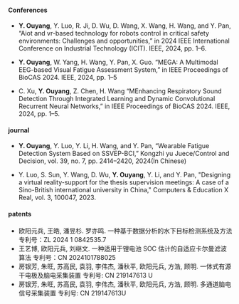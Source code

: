 

#### Conferences
- <strong>Y. Ouyang</strong>, Y. Luo, R. Ji, D. Wu, D. Wang, X. Wang, H. Wang, and Y. Pan, “Aiot and vr-based technology for robots control in critical safety environments: Challenges and opportunities,” in 2024 IEEE International Conference on Industrial Technology (ICIT). IEEE, 2024, pp. 1–6.

- <strong>Y. Ouyang</strong>, W. Yang, H. Wang, Y. Pan, X. Guo. “MEGA: A Multimodal EEG-based Visual Fatigue Assessment System,” in IEEE Proceedings of BioCAS 2024. IEEE, 2024, pp. 1–5

- C. Xu, <strong>Y. Ouyang</strong>, Z. Chen, H. Wang “MEnhancing Respiratory Sound Detection Through Integrated Learning and Dynamic Convolutional Recurrent Neural Networks,” in IEEE Proceedings of BioCAS 2024. IEEE, 2024, pp. 1–5.

#### journal

- <strong>Y. Ouyang</strong>, Y. Luo, Y. Li, H. Wang, and Y. Pan, “Wearable Fatigue Detection System Based on SSVEP-BCI,” Kongzhi yu Juece/Control and Decision, vol. 39, no. 7, pp. 2414–2420, 2024(In Chinese)

- Y. Luo, S. Sun, Y. Wang, D. Wu, <strong>Y. Ouyang</strong>, Y. Li, and Y. Pan, "Designing a virtual reality-support for the thesis supervision meetings: A case of a Sino-British international university in China," Computers & Education X Real, vol. 3, 100047, 2023. 


#### patents

- 欧阳元兵, 王皓, 潘昱杉. 罗亦鸣. 一种基于数据分析的水下目标检测系统及方法 专利号：ZL 2024 1 0842535.7
- 王艺博, 欧阳元兵, 刘继文. 一种适用于锂电池 SOC 估计的自适应卡尔曼滤波算法 专利号：CN 2024101788025
- 房银芳, 朱旺, 苏高民, 袁羽, 李伟杰, 潘秋平, 欧阳元兵, 方浩, 顾明. 一体式有源干电极及脑电采集装置 专利号: CN
219147613 U
- 房银芳, 朱旺, 苏高民, 袁羽, 李伟杰, 潘秋平, 欧阳元兵, 方浩, 顾明. 多通道脑电信号采集装置 专利号: CN 219147613U
